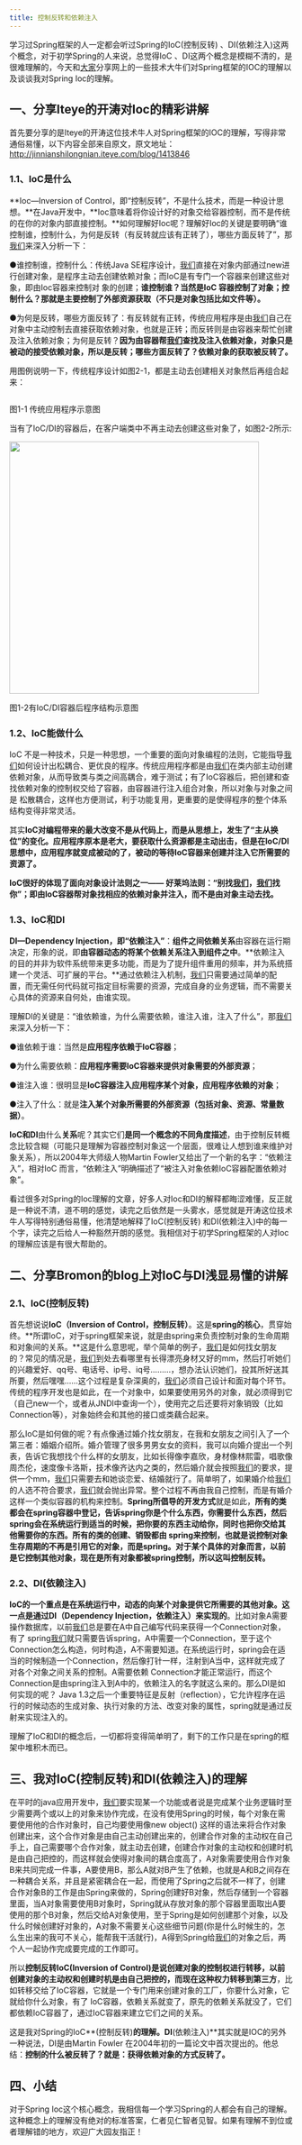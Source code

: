 ```yaml
---
title: 控制反转和依赖注入
---
```

学习过Spring框架的人一定都会听过Spring的IoC(控制反转) 、DI(依赖注入)这两个概念，对于初学Spring的人来说，总觉得IoC 、DI这两个概念是模糊不清的，是很难理解的，今天和[大家](https://www.w3cdoc.com)分享网上的一些技术大牛们对Spring框架的IOC的理解以及谈谈我对Spring Ioc的理解。

## 一、分享Iteye的开涛对Ioc的精彩讲解

首先要分享的是Iteye的开涛这位技术牛人对Spring框架的IOC的理解，写得非常通俗易懂，以下内容全部来自原文，原文地址：http://jinnianshilongnian.iteye.com/blog/1413846

### 1.1、IoC是什么

**Ioc—Inversion of Control，即“控制反转”，不是什么技术，而是一种设计思想。**在Java开发中，**Ioc意味着将你设计好的对象交给容器控制，而不是传统的在你的对象内部直接控制。**如何理解好Ioc呢？理解好Ioc的关键是要明确“谁控制谁，控制什么，为何是反转（有反转就应该有正转了），哪些方面反转了”，那[我们](https://www.w3cdoc.com)来深入分析一下：

●谁控制谁，控制什么：传统Java SE程序设计，[我们](https://www.w3cdoc.com)直接在对象内部通过new进行创建对象，是程序主动去创建依赖对象；而IoC是有专门一个容器来创建这些对象，即由Ioc容器来控制对 象的创建；**谁控制谁？当然是IoC 容器控制了对象；控制什么？那就是主要控制了外部资源获取（不只是对象包括比如文件等）。**

●为何是反转，哪些方面反转了：有反转就有正转，传统应用程序是由[我们](https://www.w3cdoc.com)自己在对象中主动控制去直接获取依赖对象，也就是正转；而反转则是由容器来帮忙创建及注入依赖对象；为何是反转？**因为由容器帮[我们](https://www.w3cdoc.com)查找及注入依赖对象，对象只是被动的接受依赖对象，所以是反转；哪些方面反转了？依赖对象的获取被反转了。**

用图例说明一下，传统程序设计如图2-1，都是主动去创建相关对象然后再组合起来：

<img class="has" src="https://haomou.oss-cn-beijing.aliyuncs.com/upload/2021/05/aHR0cDovL2ltYWdlcy5jbml0YmxvZy5jb20vYmxvZy8yODkyMzMvMjAxNTAxLzI2MTQyMTM3ODMxODI5Mi5qcGc.jpg" data-src="https://haomou.oss-cn-beijing.aliyuncs.com/upload/2021/05/aHR0cDovL2ltYWdlcy5jbml0YmxvZy5jb20vYmxvZy8yODkyMzMvMjAxNTAxLzI2MTQyMTM3ODMxODI5Mi5qcGc.jpg?x-oss-process=image/format,webp" alt="" />

图1-1 传统应用程序示意图

当有了IoC/DI的容器后，在客户端类中不再主动去创建这些对象了，如图2-2所示:

<img loading="lazy" class="has" src="https://haomou.oss-cn-beijing.aliyuncs.com/upload/2021/05/20190920110540399.png.png" data-src="https://haomou.oss-cn-beijing.aliyuncs.com/upload/2021/05/20190920110540399.png.png?x-oss-process=image/format,webp" alt="" width="444" height="448" />

图1-2有IoC/DI容器后程序结构示意图

### 1.2、IoC能做什么

IoC 不是一种技术，只是一种思想，一个重要的面向对象编程的法则，它能指导[我们](https://www.w3cdoc.com)如何设计出松耦合、更优良的程序。传统应用程序都是由[我们](https://www.w3cdoc.com)在类内部主动创建依赖对象，从而导致类与类之间高耦合，难于测试；有了IoC容器后，把创建和查找依赖对象的控制权交给了容器，由容器进行注入组合对象，所以对象与对象之间是 松散耦合，这样也方便测试，利于功能复用，更重要的是使得程序的整个体系结构变得非常灵活。

其实**IoC对编程带来的最大改变不是从代码上，而是从思想上，发生了“主从换位”的变化。应用程序原本是老大，要获取什么资源都是主动出击，但是在IoC/DI思想中，应用程序就变成被动的了，被动的等待IoC容器来创建并注入它所需要的资源了。**

**IoC很好的体现了面向对象设计法则之一—— 好莱坞法则：“别找[我们](https://www.w3cdoc.com)，[我们](https://www.w3cdoc.com)找你”；即由IoC容器帮对象找相应的依赖对象并注入，而不是由对象主动去找。**

### 1.3、IoC和DI

**DI—Dependency Injection，即“依赖注入”**：**组件之间依赖关系**由容器在运行期决定，形象的说，即**由容器动态的将某个依赖关系注入到组件之中**。**依赖注入的目的并非为软件系统带来更多功能，而是为了提升组件重用的频率，并为系统搭建一个灵活、可扩展的平台。**通过依赖注入机制，[我们](https://www.w3cdoc.com)只需要通过简单的配置，而无需任何代码就可指定目标需要的资源，完成自身的业务逻辑，而不需要关心具体的资源来自何处，由谁实现。

理解DI的关键是：“谁依赖谁，为什么需要依赖，谁注入谁，注入了什么”，那[我们](https://www.w3cdoc.com)来深入分析一下：

●谁依赖于谁：当然是**应用程序依赖于IoC容器**；

●为什么需要依赖：**应用程序需要IoC容器来提供对象需要的外部资源**；

●谁注入谁：很明显是**IoC容器注入应用程序某个对象，应用程序依赖的对象**；

●注入了什么：就是**注入某个对象所需要的外部资源（包括对象、资源、常量数据）**。

**IoC和DI**由什么**关系**呢？其实它们**是同一个概念的不同角度描述**，由于控制反转概念比较含糊（可能只是理解为容器控制对象这一个层面，很难让人想到谁来维护对象关系），所以2004年大师级人物Martin Fowler又给出了一个新的名字：“依赖注入”，相对IoC 而言，“依赖注入”明确描述了“被注入对象依赖IoC容器配置依赖对象”。

看过很多对Spring的Ioc理解的文章，好多人对Ioc和DI的解释都晦涩难懂，反正就是一种说不清，道不明的感觉，读完之后依然是一头雾水，感觉就是开涛这位技术牛人写得特别通俗易懂，他清楚地解释了IoC(控制反转) 和DI(依赖注入)中的每一个字，读完之后给人一种豁然开朗的感觉。我相信对于初学Spring框架的人对Ioc的理解应该是有很大帮助的。

## 二、分享Bromon的blog上对IoC与DI浅显易懂的讲解

### 2.1、IoC(控制反转)

首先想说说**IoC（Inversion of Control，控制反转）**。这是**spring的核心**，贯穿始终。**所谓IoC，对于spring框架来说，就是由spring来负责控制对象的生命周期和对象间的关系。**这是什么意思呢，举个简单的例子，[我们](https://www.w3cdoc.com)是如何找女朋友的？常见的情况是，[我们](https://www.w3cdoc.com)到处去看哪里有长得漂亮身材又好的mm，然后打听她们的兴趣爱好、qq号、电话号、ip号、iq号………，想办法认识她们，投其所好送其所要，然后嘿嘿……这个过程是复杂深奥的，[我们](https://www.w3cdoc.com)必须自己设计和面对每个环节。传统的程序开发也是如此，在一个对象中，如果要使用另外的对象，就必须得到它（自己new一个，或者从JNDI中查询一个），使用完之后还要将对象销毁（比如Connection等），对象始终会和其他的接口或类藕合起来。

那么IoC是如何做的呢？有点像通过婚介找女朋友，在我和女朋友之间引入了一个第三者：婚姻介绍所。婚介管理了很多男男女女的资料，我可以向婚介提出一个列表，告诉它我想找个什么样的女朋友，比如长得像李嘉欣，身材像林熙雷，唱歌像周杰伦，速度像卡洛斯，技术像齐达内之类的，然后婚介就会按照[我们](https://www.w3cdoc.com)的要求，提供一个mm，[我们](https://www.w3cdoc.com)只需要去和她谈恋爱、结婚就行了。简单明了，如果婚介给[我们](https://www.w3cdoc.com)的人选不符合要求，[我们](https://www.w3cdoc.com)就会抛出异常。整个过程不再由我自己控制，而是有婚介这样一个类似容器的机构来控制。**Spring所倡导的开发方式**就是如此，**所有的类都会在spring容器中登记，告诉spring你是个什么东西，你需要什么东西，然后spring会在系统运行到适当的时候，把你要的东西主动给你，同时也把你交给其他需要你的东西。所有的类的创建、销毁都由 spring来控制，也就是说控制对象生存周期的不再是引用它的对象，而是spring。对于某个具体的对象而言，以前是它控制其他对象，现在是所有对象都被spring控制，所以这叫控制反转。**

### 2.2、DI(依赖注入)

**IoC的一个重点是在系统运行中，动态的向某个对象提供它所需要的其他对象。这一点是通过DI（Dependency Injection，依赖注入）来实现的**。比如对象A需要操作数据库，以前[我们](https://www.w3cdoc.com)总是要在A中自己编写代码来获得一个Connection对象，有了 spring[我们](https://www.w3cdoc.com)就只需要告诉spring，A中需要一个Connection，至于这个Connection怎么构造，何时构造，A不需要知道。在系统运行时，spring会在适当的时候制造一个Connection，然后像打针一样，注射到A当中，这样就完成了对各个对象之间关系的控制。A需要依赖 Connection才能正常运行，而这个Connection是由spring注入到A中的，依赖注入的名字就这么来的。那么DI是如何实现的呢？ Java 1.3之后一个重要特征是反射（reflection），它允许程序在运行的时候动态的生成对象、执行对象的方法、改变对象的属性，spring就是通过反射来实现注入的。

理解了IoC和DI的概念后，一切都将变得简单明了，剩下的工作只是在spring的框架中堆积木而已。

## 三、我对IoC(控制反转)和DI(依赖注入)的理解

在平时的java应用开发中，[我们](https://www.w3cdoc.com)要实现某一个功能或者说是完成某个业务逻辑时至少需要两个或以上的对象来协作完成，在没有使用Spring的时候，每个对象在需要使用他的合作对象时，自己均要使用像new object() 这样的语法来将合作对象创建出来，这个合作对象是由自己主动创建出来的，创建合作对象的主动权在自己手上，自己需要哪个合作对象，就主动去创建，创建合作对象的主动权和创建时机是由自己把控的，而这样就会使得对象间的耦合度高了，A对象需要使用合作对象B来共同完成一件事，A要使用B，那么A就对B产生了依赖，也就是A和B之间存在一种耦合关系，并且是紧密耦合在一起，而使用了Spring之后就不一样了，创建合作对象B的工作是由Spring来做的，Spring创建好B对象，然后存储到一个容器里面，当A对象需要使用B对象时，Spring就从存放对象的那个容器里面取出A要使用的那个B对象，然后交给A对象使用，至于Spring是如何创建那个对象，以及什么时候创建好对象的，A对象不需要关心这些细节问题(你是什么时候生的，怎么生出来的我可不关心，能帮我干活就行)，A得到Spring给[我们](https://www.w3cdoc.com)的对象之后，两个人一起协作完成要完成的工作即可。

所以**控制反转IoC(Inversion of Control)是说创建对象的控制权进行转移，以前创建对象的主动权和创建时机是由自己把控的，而现在这种权力转移到第三方**，比如转移交给了IoC容器，它就是一个专门用来创建对象的工厂，你要什么对象，它就给你什么对象，有了 IoC容器，依赖关系就变了，原先的依赖关系就没了，它们都依赖IoC容器了，通过IoC容器来建立它们之间的关系。

这是我对Spring的IoC**(控制反转)**的理解。DI**(依赖注入)**其实就是IOC的另外一种说法，DI是由Martin Fowler 在2004年初的一篇论文中首次提出的。他总结：**控制的什么被反转了？就是：获得依赖对象的方式反转了。**

## 四、小结

对于Spring Ioc这个核心概念，我相信每一个学习Spring的人都会有自己的理解。这种概念上的理解没有绝对的标准答案，仁者见仁智者见智。如果有理解不到位或者理解错的地方，欢迎广大园友指正！
